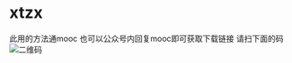 # xtzx
此用的方法通mooc
也可以公众号内回复mooc即可获取下载链接
请扫下面的码
![二维码](https://github.com/Ajian-jyj/MOOC/blob/main/pic/code.jpg)
